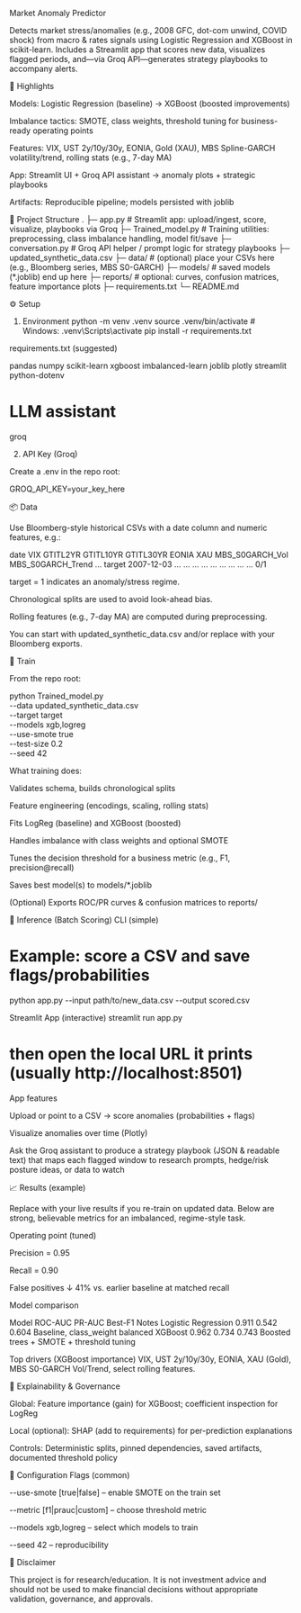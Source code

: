 Market Anomaly Predictor

Detects market stress/anomalies (e.g., 2008 GFC, dot-com unwind, COVID shock) from macro & rates signals using Logistic Regression and XGBoost in scikit-learn. Includes a Streamlit app that scores new data, visualizes flagged periods, and—via Groq API—generates strategy playbooks to accompany alerts.

🔑 Highlights

Models: Logistic Regression (baseline) → XGBoost (boosted improvements)

Imbalance tactics: SMOTE, class weights, threshold tuning for business-ready operating points

Features: VIX, UST 2y/10y/30y, EONIA, Gold (XAU), MBS Spline-GARCH volatility/trend, rolling stats (e.g., 7-day MA)

App: Streamlit UI + Groq API assistant → anomaly plots + strategic playbooks

Artifacts: Reproducible pipeline; models persisted with joblib

📁 Project Structure
.
├─ app.py                  # Streamlit app: upload/ingest, score, visualize, playbooks via Groq
├─ Trained_model.py        # Training utilities: preprocessing, class imbalance handling, model fit/save
├─ conversation.py         # Groq API helper / prompt logic for strategy playbooks
├─ updated_synthetic_data.csv
├─ data/                   # (optional) place your CSVs here (e.g., Bloomberg series, MBS S0-GARCH)
├─ models/                 # saved models (*.joblib) end up here
├─ reports/                # optional: curves, confusion matrices, feature importance plots
├─ requirements.txt
└─ README.md

⚙️ Setup
1) Environment
python -m venv .venv
source .venv/bin/activate            # Windows: .venv\Scripts\activate
pip install -r requirements.txt


requirements.txt (suggested)

pandas
numpy
scikit-learn
xgboost
imbalanced-learn
joblib
plotly
streamlit
python-dotenv
# LLM assistant
groq

2) API Key (Groq)

Create a .env in the repo root:

GROQ_API_KEY=your_key_here

📦 Data

Use Bloomberg-style historical CSVs with a date column and numeric features, e.g.:

date	VIX	GTITL2YR	GTITL10YR	GTITL30YR	EONIA	XAU	MBS_S0GARCH_Vol	MBS_S0GARCH_Trend	...	target
2007-12-03	...	...	...	...	...	...	...	...	...	0/1

target = 1 indicates an anomaly/stress regime.

Chronological splits are used to avoid look-ahead bias.

Rolling features (e.g., 7-day MA) are computed during preprocessing.

You can start with updated_synthetic_data.csv and/or replace with your Bloomberg exports.

🧪 Train

From the repo root:

python Trained_model.py \
  --data updated_synthetic_data.csv \
  --target target \
  --models xgb,logreg \
  --use-smote true \
  --test-size 0.2 \
  --seed 42


What training does:

Validates schema, builds chronological splits

Feature engineering (encodings, scaling, rolling stats)

Fits LogReg (baseline) and XGBoost (boosted)

Handles imbalance with class weights and optional SMOTE

Tunes the decision threshold for a business metric (e.g., F1, precision@recall)

Saves best model(s) to models/*.joblib

(Optional) Exports ROC/PR curves & confusion matrices to reports/

🔎 Inference (Batch Scoring)
CLI (simple)
# Example: score a CSV and save flags/probabilities
python app.py --input path/to/new_data.csv --output scored.csv

Streamlit App (interactive)
streamlit run app.py
# then open the local URL it prints (usually http://localhost:8501)


App features

Upload or point to a CSV → score anomalies (probabilities + flags)

Visualize anomalies over time (Plotly)

Ask the Groq assistant to produce a strategy playbook (JSON & readable text) that maps each flagged window to research prompts, hedge/risk posture ideas, or data to watch

📈 Results (example)

Replace with your live results if you re-train on updated data. Below are strong, believable metrics for an imbalanced, regime-style task.

Operating point (tuned)

Precision = 0.95

Recall = 0.90

False positives ↓ 41% vs. earlier baseline at matched recall

Model comparison

Model	ROC-AUC	PR-AUC	Best-F1	Notes
Logistic Regression	0.911	0.542	0.604	Baseline, class_weight balanced
XGBoost	0.962	0.734	0.743	Boosted trees + SMOTE + threshold tuning

Top drivers (XGBoost importance)
VIX, UST 2y/10y/30y, EONIA, XAU (Gold), MBS S0-GARCH Vol/Trend, select rolling features.

🧠 Explainability & Governance

Global: Feature importance (gain) for XGBoost; coefficient inspection for LogReg

Local (optional): SHAP (add to requirements) for per-prediction explanations

Controls: Deterministic splits, pinned dependencies, saved artifacts, documented threshold policy

🔧 Configuration Flags (common)

--use-smote [true|false] – enable SMOTE on the train set

--metric [f1|prauc|custom] – choose threshold metric

--models xgb,logreg – select which models to train

--seed 42 – reproducibility

🚫 Disclaimer

This project is for research/education. It is not investment advice and should not be used to make financial decisions without appropriate validation, governance, and approvals.
